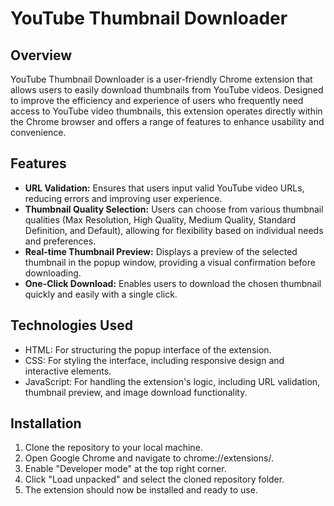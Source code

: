 # YouTube Thumbnail Downloader

## Overview

YouTube Thumbnail Downloader is a user-friendly Chrome extension that allows users to easily download thumbnails from YouTube videos. Designed to improve the efficiency and experience of users who frequently need access to YouTube video thumbnails, this extension operates directly within the Chrome browser and offers a range of features to enhance usability and convenience.

## Features

- **URL Validation:** Ensures that users input valid YouTube video URLs, reducing errors and improving user experience.
- **Thumbnail Quality Selection:** Users can choose from various thumbnail qualities (Max Resolution, High Quality, Medium Quality, Standard Definition, and Default), allowing for flexibility based on individual needs and preferences.
- **Real-time Thumbnail Preview:** Displays a preview of the selected thumbnail in the popup window, providing a visual confirmation before downloading.
- **One-Click Download:** Enables users to download the chosen thumbnail quickly and easily with a single click.

## Technologies Used

- HTML: For structuring the popup interface of the extension.
- CSS: For styling the interface, including responsive design and interactive elements.
- JavaScript: For handling the extension's logic, including URL validation, thumbnail preview, and image download functionality.

## Installation
1. Clone the repository to your local machine.
2. Open Google Chrome and navigate to chrome://extensions/.
3. Enable "Developer mode" at the top right corner.
4. Click "Load unpacked" and select the cloned repository folder.
5. The extension should now be installed and ready to use.
